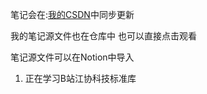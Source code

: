 笔记会在:[我的CSDN](https://blog.csdn.net/L_Z_J_I/article/details/140900027?csdn_share_tail=%7B%22type%22%3A%22blog%22%2C%22rType%22%3A%22article%22%2C%22rId%22%3A%22140900027%22%2C%22source%22%3A%22L_Z_J_I%22%7D)中同步更新

我的笔记源文件也在仓库中 也可以直接点击观看

笔记源文件可以在Notion中导入

1. 正在学习B站江协科技标准库